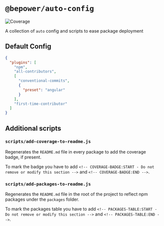 # `@bepower/auto-config`

<!-- COVERAGE-BADGE:START - Do not remove or modify this section -->
[badge-coverage]: https://img.shields.io/badge/coverage-100%25-brightgreen.svg
<!-- COVERAGE-BADGE:END -->

![Coverage][badge-coverage]

A collection of `auto` config and scripts to ease package deployment

## Default Config

```json
{
  "plugins": [
    "npm",
    "all-contributors",
    [
      "conventional-commits",
      {
        "preset": "angular"
      }
    ],
    "first-time-contributor"
  ]
}
```

## Additional scripts

### `scripts/add-coverage-to-readme.js`

Regenerates the `README.md` file in every package to add the coverage badge, if present.

To mark the badge you have to add `<!-- COVERAGE-BADGE:START - Do not remove or modify this section -->` and `<!-- COVERAGE-BADGE:END -->`.

### `scripts/add-packages-to-readme.js`

Regenerates the `README.md` file in the root of the project to reflect npm packages under the `packages` folder.

To mark the packages table you have to add `<!-- PACKAGES-TABLE:START - Do not remove or modify this section -->` and `<!-- PACKAGES-TABLE:END -->`.
